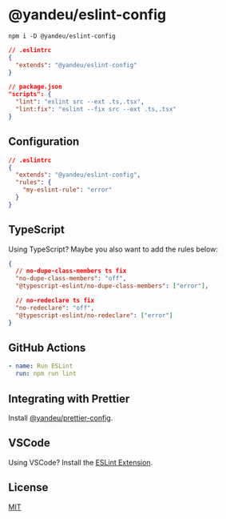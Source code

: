 # @yandeu/eslint-config

```console
npm i -D @yandeu/eslint-config
```

```json
// .eslintrc
{
  "extends": "@yandeu/eslint-config"
}
```

```json
// package.json
"scripts": {
  "lint": "eslint src --ext .ts,.tsx",
  "lint:fix": "eslint --fix src --ext .ts,.tsx"
}
```

## Configuration

```json
// .eslintrc
{
  "extends": "@yandeu/eslint-config",
  "rules": {
    "my-eslint-rule": "error"
  }
}
```

## TypeScript

Using TypeScript? Maybe you also want to add the rules below:

```json
{
  // no-dupe-class-members ts fix
  "no-dupe-class-members": "off",
  "@typescript-eslint/no-dupe-class-members": ["error"],

  // no-redeclare ts fix
  "no-redeclare": "off",
  "@typescript-eslint/no-redeclare": ["error"]
}
```

## GitHub Actions

```yml
- name: Run ESLint
  run: npm run lint
```

## Integrating with Prettier

Install [@yandeu/prettier-config](https://github.com/yandeu/prettier-config).

## VSCode

Using VSCode? Install the [ESLint Extension](https://marketplace.visualstudio.com/items?itemName=dbaeumer.vscode-eslint).

## License

[MIT](https://github.com/yandeu/eslint-config/blob/main/LICENSE)
